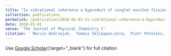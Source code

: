 ```yaml
---
title: "Is vibrational coherence a byproduct of singlet exciton fission?"
collection: publications
permalink: /publication/2018-01-01-Is-vibrational-coherence-a-byproduct-of-singlet-exciton-fission
date: 2018-01-01
venue: 'The Journal of Physical Chemistry C'
citation: ' Marcin Andrzejak,  Tomasz Sk{\&apos;o}ra,  Piotr Petelenz, &quot;Is vibrational coherence a byproduct of singlet exciton fission?.&quot; The Journal of Physical Chemistry C, 2018.'
---
```

Use [Google Scholar](https://scholar.google.com/scholar?q=Is+vibrational+coherence+a+byproduct+of+singlet+exciton+fission?){:target="_blank"} for full citation